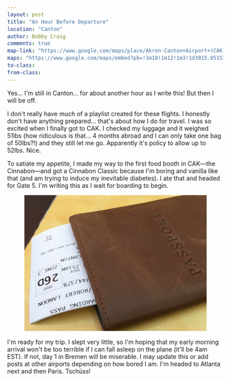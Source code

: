 ```yaml
---
layout: post
title: "An Hour Before Departure"
location: "Canton"
author: Bobby Craig
comments: true
map-link: "https://www.google.com/maps/place/Akron-Canton+Airport+(CAK)/@40.914619,-81.4388607,17z/data=!3m1!4b1!4m5!3m4!1s0x8836d47bac9c5887:0x4b5fdee88369aec5!8m2!3d40.914615!4d-81.436672"
maps: "https://www.google.com/maps/embed?pb=!1m18!1m12!1m3!1d3015.0515772683175!2d-81.43886068446304!3d40.91461497931046!2m3!1f0!2f0!3f0!3m2!1i1024!2i768!4f13.1!3m3!1m2!1s0x8836d47bac9c5887%3A0x4b5fdee88369aec5!2sAkron-Canton+Airport!5e0!3m2!1sen!2sus!4v1485356671263"
to-class:
from-class:
---
```


<p>Yes... I'm still in Canton... for about another hour as I write this! But then I will be off.</p>

<p>I don't really have much of a playlist created for these flights. I honestly don't have anything prepared... that's about how I do for travel. I was so excited when I finally got to CAK. I checked my luggage and it weighed 51lbs (how ridiculous is that... 4 months abroad and I can only take one bag of 50lbs?!) and they still let me go. Apparently it's policy to allow up to 52lbs. Nice.</p>

<p>To satiate my appetite, I made my way to the first food booth in CAK&mdash;the Cinnabon&mdash;and got a Cinnabon Classic because I'm boring and vanilla like that (and am trying to induce my inevitable diabetes). I ate that and headed for Gate 5. I'm writing this as I wait for boarding to begin.</p>

<figure>
  <img src="/img/post-imgs/passport-min.jpg">
</figure>

<p>I'm ready for my trip. I slept very little, so I'm hoping that my early morning arrival won't be too terrible if I can fall asleep on the plane (it'll be 4am EST). If not, day 1 in Bremen will be miserable. I may update this or add posts at other airports depending on how bored I am. I'm headed to Atlanta next and then Paris. Tschüss!</p>
